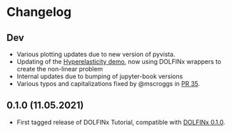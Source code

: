 # Changelog

## Dev
- Various plotting updates due to new version of pyvista.
- Updating of the [Hyperelasticity demo](chapter2/hyperelasticity), now using DOLFINx wrappers to create the non-linear problem
- Internal updates due to bumping of jupyter-book versions
- Various typos and capitalizations fixed by @mscroggs in [PR 35](https://github.com/jorgensd/dolfinx-tutorial/pull/35).



## 0.1.0 (11.05.2021)
- First tagged release of DOLFINx Tutorial, compatible with [DOLFINx 0.1.0](https://github.com/FEniCS/dolfinx/releases/tag/0.1.0).